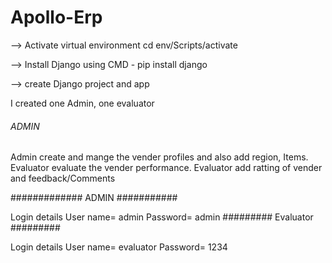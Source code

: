 # Apollo-Erp
--> Activate virtual environment cd env/Scripts/activate

--> Install Django using CMD - pip install django

--> create Django project and app

I created one Admin, one evaluator

######  ADMIN ####

Admin create and mange the vender profiles and also add region, Items.
Evaluator evaluate the vender performance. Evaluator add ratting of vender and feedback/Comments

#############  ADMIN  ###########

Login details 
  User name= admin
  Password= admin
 ######### Evaluator #########
 
Login details 
  User name= evaluator
  Password= 1234
